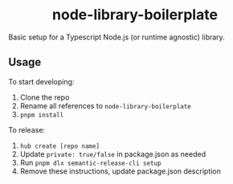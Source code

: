 <h1 align="center">node-library-boilerplate</h1>

Basic setup for a Typescript Node.js (or runtime agnostic) library.

## Usage

To start developing:

1. Clone the repo
2. Rename all references to `node-library-boilerplate`
3. `pnpm install`

To release:

1. `hub create [repo name]`
2. Update `private: true/false` in package.json as needed
3. Run `pnpm dlx semantic-release-cli setup`
4. Remove these instructions, update package.json description
